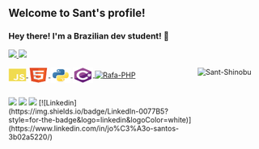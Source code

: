 ## Welcome to Sant's profile!

### Hey there! I'm a Brazilian dev student!  📖

<div>
  <a href="https://github.com/jvs4nt">
  <img height="165em" src="https://github-readme-stats.vercel.app/api?username=jvs4nt&show_icons=true&theme=tokyonight&include_all_commits=true&count_private=true"/>
  <img height="165em" src="https://github-readme-stats.vercel.app/api/top-langs/?username=jvs4nt&layout=compact&langs_count=7&theme=tokyonight"/>
</div>
  
<div style="display: inline_block"><br>
  <img align="center" alt="Rafa-Js" height="25" width="35" src="https://raw.githubusercontent.com/devicons/devicon/master/icons/javascript/javascript-plain.svg">
  <img align="center" alt="Rafa-HTML" height="30" width="40" src="https://raw.githubusercontent.com/devicons/devicon/master/icons/html5/html5-original.svg">
  <img align="center" alt="Rafa-Python" height="30" width="40" src="https://raw.githubusercontent.com/devicons/devicon/master/icons/python/python-original.svg">
  <img align="center" alt="Rafa-Csharp" height="30" width="40" src="https://raw.githubusercontent.com/devicons/devicon/master/icons/csharp/csharp-original.svg">
  <img align="center" alt="Rafa-PHP" height="40" width="50" src="https://cdn.jsdelivr.net/gh/devicons/devicon/icons/php/php-original.svg">
  <img width="130" height="130" align="right" alt="Sant-Shinobu" src="https://cdn.discordapp.com/attachments/821196932465950741/885570578742915142/fdb992c5d861c8d9e9400f403ab1f3f6.gif"

</div>
  
##
  
<div>
  <a href="https://www.instagram.com/jvs4nt/" target="_blank"><img src="https://img.shields.io/badge/Instagram-E4405F?style=for-the-badge&logo=instagram&logoColor=white" target="_blank"></a>
  <a href="https://steamcommunity.com/id/jfast007" target="_blank"><img src="https://img.shields.io/badge/Steam-000000?style=for-the-badge&logo=steam&logoColor=white" target="_blank"></a>
  <a href="https://open.spotify.com/user/2252x676k6rkpwq5vymlnchhi" target="_blank"><img src="https://img.shields.io/badge/Spotify-1ED760?&style=for-the-badge&logo=spotify&logoColor=white" target="_blank"></a>
  [![Linkedin](https://img.shields.io/badge/LinkedIn-0077B5?style=for-the-badge&logo=linkedin&logoColor=white)](https://www.linkedin.com/in/jo%C3%A3o-santos-3b02a5220/) 
</div>
